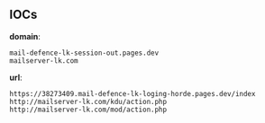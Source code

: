 
## IOCs

__domain__:

```text
mail-defence-lk-session-out.pages.dev
mailserver-lk.com
```
__url__:

```text
https://38273409.mail-defence-lk-loging-horde.pages.dev/index
http://mailserver-lk.com/kdu/action.php
http://mailserver-lk.com/mod/action.php
```